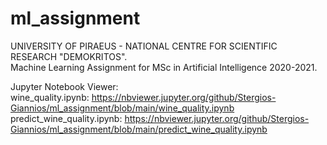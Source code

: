 # ml_assignment

UNIVERSITY OF PIRAEUS - NATIONAL CENTRE FOR SCIENTIFIC RESEARCH "DEMOKRITOS". </br>
Machine Learning Assignment for MSc in Artificial Intelligence 2020-2021.

Jupyter Notebook Viewer:</br>
wine_quality.ipynb: https://nbviewer.jupyter.org/github/Stergios-Giannios/ml_assignment/blob/main/wine_quality.ipynb </br>
predict_wine_quality.ipynb: https://nbviewer.jupyter.org/github/Stergios-Giannios/ml_assignment/blob/main/predict_wine_quality.ipynb
